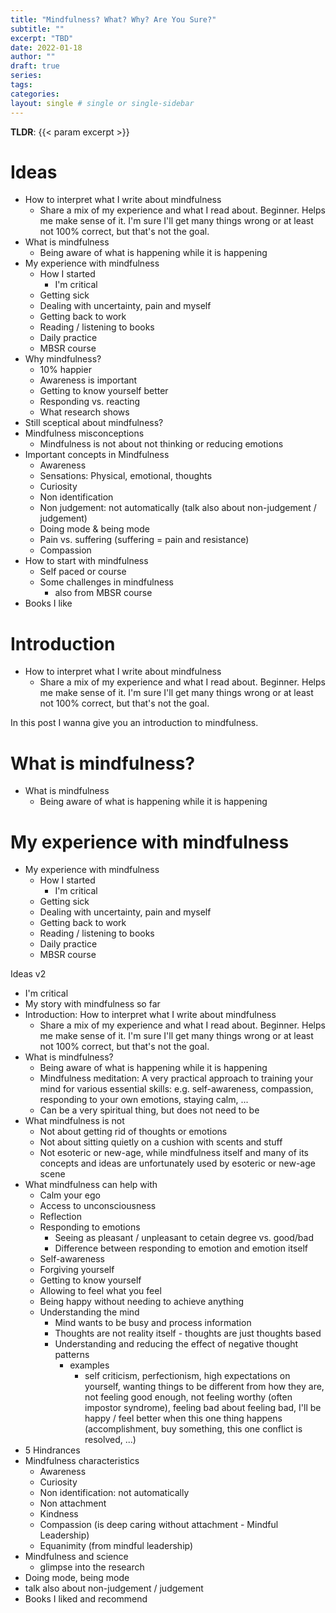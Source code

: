 ```yaml
---
title: "Mindfulness? What? Why? Are You Sure?"
subtitle: ""
excerpt: "TBD"
date: 2022-01-18
author: ""
draft: true
series:
tags:
categories:
layout: single # single or single-sidebar
---
```


**TLDR**: {{< param excerpt >}}

# Ideas

-   How to interpret what I write about mindfulness
    -   Share a mix of my experience and what I read about. Beginner. Helps me make sense of it. I'm sure I'll get many things wrong or at least not 100% correct, but that's not the goal.
-   What is mindfulness
    -   Being aware of what is happening while it is happening
-   My experience with mindfulness
    -   How I started
        -   I'm critical
    -   Getting sick
    -   Dealing with uncertainty, pain and myself
    -   Getting back to work
    -   Reading / listening to books
    -   Daily practice
    -   MBSR course
-   Why mindfulness?
    -   10% happier
    -   Awareness is important
    -   Getting to know yourself better
    -   Responding vs. reacting
    -   What research shows
-   Still sceptical about mindfulness?
-   Mindfulness misconceptions
    -   Mindfulness is not about not thinking or reducing emotions
-   Important concepts in Mindfulness
    -   Awareness
    -   Sensations: Physical, emotional, thoughts
    -   Curiosity
    -   Non identification
    -   Non judgement: not automatically (talk also about non-judgement / judgement)
    -   Doing mode & being mode
    -   Pain vs. suffering (suffering = pain and resistance)
    -   Compassion
-   How to start with mindfulness
    -   Self paced or course
    -   Some challenges in mindfulness
        -   also from MBSR course
-   Books I like

# Introduction

-   How to interpret what I write about mindfulness
    -   Share a mix of my experience and what I read about. Beginner. Helps me make sense of it. I'm sure I'll get many things wrong or at least not 100% correct, but that's not the goal.

In this post I wanna give you an introduction to mindfulness.

# What is mindfulness?

-   What is mindfulness
    -   Being aware of what is happening while it is happening

# My experience with mindfulness

-   My experience with mindfulness
    -   How I started
        -   I'm critical
    -   Getting sick
    -   Dealing with uncertainty, pain and myself
    -   Getting back to work
    -   Reading / listening to books
    -   Daily practice
    -   MBSR course


Ideas v2
* I'm critical
* My story with mindfulness so far
* Introduction: How to interpret what I write about mindfulness
    * Share a mix of my experience and what I read about. Beginner. Helps me make sense of it. I'm sure I'll get many things wrong or at least not 100% correct, but that's not the goal.
* What is mindfulness?
  * Being aware of what is happening while it is happening
  * Mindfulness meditation: A very practical approach to training your mind for various essential skills: e.g. self-awareness, compassion, responding to your own emotions, staying calm, ...
  * Can be a very spiritual thing, but does not need to be
* What mindfulness is not
  * Not about getting rid of thoughts or emotions
  * Not about sitting quietly on a cushion with scents and stuff
  * Not esoteric or new-age, while mindfulness itself and many of its concepts and ideas are unfortunately used by esoteric or new-age scene
* What mindfulness can help with
  * Calm your ego
  * Access to unconsciousness
  * Reflection
  * Responding to emotions
    * Seeing as pleasant / unpleasant to cetain degree vs. good/bad
    * Difference between responding to emotion and emotion itself
  * Self-awareness
  * Forgiving yourself
  * Getting to know yourself
  * Allowing to feel what you feel
  * Being happy without needing to achieve anything
  * Understanding the mind
    * Mind wants to be busy and process information
    * Thoughts are not reality itself - thoughts are just thoughts based
    * Understanding and reducing the effect of negative thought patterns
      * examples
        * self criticism, perfectionism, high expectations on yourself, wanting things to be different from how they are, not feeling good enough, not feeling worthy (often impostor syndrome), feeling bad about feeling bad, I'll be happy / feel better when this one thing happens (accomplishment, buy something, this one conflict is resolved, ...)
* 5 Hindrances
* Mindfulness characteristics
    * Awareness
    * Curiosity
    * Non identification: not automatically
    * Non attachment
    * Kindness
    * Compassion (is deep caring without attachment - Mindful Leadership)
    * Equanimity (from mindful leadership)
* Mindfulness and science
  * glimpse into the research
* Doing mode, being mode
* talk also about non-judgement / judgement
* Books I liked and recommend
